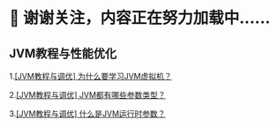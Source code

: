 # :mega: 谢谢关注，内容正在努力加载中...... #


## JVM教程与性能优化

1.[[JVM教程与调优] 为什么要学习JVM虚拟机？](https://mp.weixin.qq.com/s?__biz=MzIwMTg3NzYyOA==&mid=2247484247&idx=1&sn=e41732e54d5b57534d312dc9f15f47f0&chksm=96e67244a191fb5287c35c278cff4810939bd70a76cd4190fe7636d06b3ccb07f6aca974ed62&token=89408735&lang=zh_CN#rd)


2.[[JVM教程与调优] JVM都有哪些参数类型？](https://mp.weixin.qq.com/s?__biz=MzIwMTg3NzYyOA==&mid=2247484247&idx=2&sn=a1f732611bab89f0db84d3ab162e8763&chksm=96e67244a191fb52a4d6b292112cc94c412d3c90a688bc6da533dec8cfe9cfa693af65b16dd5&token=89408735&lang=zh_CN#rd)


3.[[JVM教程与调优] 什么是JVM运行时参数？](https://mp.weixin.qq.com/s?__biz=MzIwMTg3NzYyOA==&mid=2247484251&idx=1&sn=e174ffdc8730676ca729386d4f35757d&chksm=96e67248a191fb5e663339d8aadf8daa312ff06a6c473007b24ff456734247d3740ea56186a2&token=1619516654&lang=zh_CN#rd)

